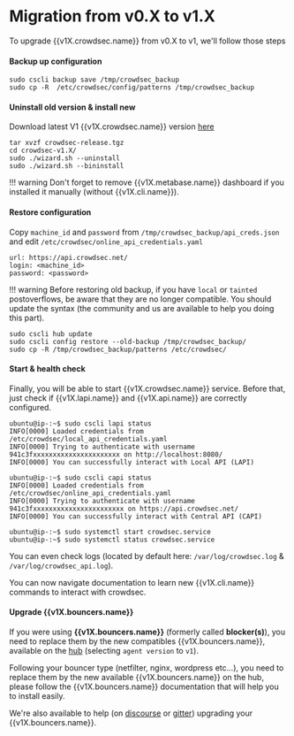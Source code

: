 # Migration from v0.X to v1.X

To upgrade {{v1X.crowdsec.name}} from v0.X to v1, we'll follow those steps

#### Backup up configuration

```
sudo cscli backup save /tmp/crowdsec_backup
sudo cp -R  /etc/crowdsec/config/patterns /tmp/crowdsec_backup
```

#### Uninstall old version & install new 

Download latest V1 {{v1X.crowdsec.name}} version [here]({{v1X.crowdsec.download_url}})

```
tar xvzf crowdsec-release.tgz
cd crowdsec-v1.X/
sudo ./wizard.sh --uninstall
sudo ./wizard.sh --bininstall
```

!!! warning
        Don't forget to remove {{v1X.metabase.name}} dashboard if you installed it manually (without {{v1X.cli.name}}).

#### Restore configuration

Copy `machine_id` and `password` from `/tmp/crowdsec_backup/api_creds.json` and edit `/etc/crowdsec/online_api_credentials.yaml`

```
url: https://api.crowdsec.net/
login: <machine_id>
password: <password>
```

!!! warning
        Before restoring old backup, if you have `local` or `tainted` postoverflows, be aware that they are no longer compatible. You should update the syntax (the community and us are available to help you doing this part).
```
sudo cscli hub update
sudo cscli config restore --old-backup /tmp/crowdsec_backup/
sudo cp -R /tmp/crowdsec_backup/patterns /etc/crowdsec/
```

#### Start & health check

Finally, you will be able to start {{v1X.crowdsec.name}} service. Before that, just check if {{v1X.lapi.name}} and {{v1X.api.name}} are correctly configured.

```
ubuntu@ip-:~$ sudo cscli lapi status 
INFO[0000] Loaded credentials from /etc/crowdsec/local_api_credentials.yaml 
INFO[0000] Trying to authenticate with username 941c3fxxxxxxxxxxxxxxxxxxxxxx on http://localhost:8080/ 
INFO[0000] You can successfully interact with Local API (LAPI)

ubuntu@ip-:~$ sudo cscli capi status 
INFO[0000] Loaded credentials from /etc/crowdsec/online_api_credentials.yaml 
INFO[0000] Trying to authenticate with username 941c3fxxxxxxxxxxxxxxxxxxxxxxx on https://api.crowdsec.net/ 
INFO[0000] You can successfully interact with Central API (CAPI)

ubuntu@ip-:~$ sudo systemctl start crowdsec.service
ubuntu@ip-:~$ sudo systemctl status crowdsec.service
```

You can even check logs (located by default here: `/var/log/crowdsec.log` & `/var/log/crowdsec_api.log`).

You can now navigate documentation to learn new {{v1X.cli.name}} commands to interact with crowdsec.

#### Upgrade {{v1X.bouncers.name}}

If you were using **{{v1X.bouncers.name}}** (formerly called **blocker(s)**), you need to replace them by the new compatibles {{v1X.bouncers.name}}, available on the [hub](https://hub.crowdsec.net/browse/#bouncers) (selecting `agent version` to `v1`).

Following your bouncer type (netfilter, nginx, wordpress etc...), you need to replace them by the new available {{v1X.bouncers.name}} on the hub, please follow the {{v1X.bouncers.name}} documentation that will help you to install easily.

We're also available to help (on [discourse](https://discourse.crowdsec.net/) or [gitter](https://gitter.im/crowdsec-project/community)) upgrading your {{v1X.bouncers.name}}.